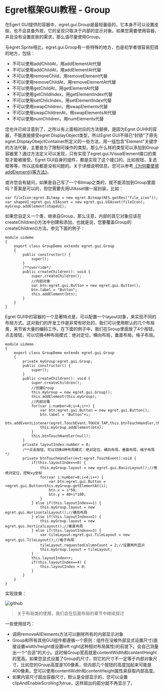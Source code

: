 Egret框架GUI教程 - Group
===============

在Egert GUI提供的容器中，egret.gui.Group是最轻量级的，它本身不可以设置皮肤，也不会具备外观，它的呈现只取决于内部的显示对象。如果您需要使用容器，并且没有设置皮肤的需求，那么请尽量使用Group。

与egret.Sprite相比，egret.gui.Group有一些特殊的地方，也是初学者很容易犯错的地方，包括：

* 不可以使用addChildAt，用addElementAt代替
* 不可以使用addChildAt，用addElementAt代替
* 不可以使用removeChild，用removeElement代替
* 不可以使用removeChildAt，用removeElementAt代替
* 不可以使用getChildAt，用getElementAt代替
* 不可以使用getChildIndex，用getElementIndex代替
* 不可以使用setChilcIndex，用setElementIndex代替
* 不可以使用swapChildren，用swapElements代替
* 不可以使用swapChildrenAt，用swapElementsAt代替
* 不可以使用numChildren，用numElements代替

您也许已经注意到了，之所以有上面相对应的方法替换，是因为Egret GUI中的容器，不能直接接受egret.DisplayObject类型，所以Egret GUI不得已“封锁”了原先egret.DisplayObejctContainer所定义的一些方法，用一组包含"Element"关键字的方法代替，主要是为了限制可操作的类型。那么什么样的类型可以添加到Group容器里？通过方法定义可以发现，只有实现了egret.gui.IVisualElement接口的类型才能被接受。Egret GUI自身的组件，都是实现了这个接口的，比如按钮，复选框等等，所以这些都是没有问题的。关于详细说明信息，您可以参考[《为何要使用addElement()等方法》](http://bbs.egret-labs.org/thread-102-1-1.html)。

或许您会有疑问，如果是自己写了一个Bitmap之类的，就不能添加到Group里面吗？答案是可以的，但您需要先用UIAsset做一层封装，比如：

```
var fileIcon:egret.Bitmap = new egret.Bitmap(RES.getRes("file_icon"));
var shapeUI:egret.gui.UIAsset = new egret.gui.UIAsset(fileIcon);
myGroup.addElement(shapeUI);
```

如果您自定义一个类，继承自Group，那么注意，内部的其它对象应该在createChildren()方法中创建和添加，也就是说，您要覆盖Group的createChildren()方法。参见下面的例子：

```
module uidemo
{
    export class GroupDemo extends egret.gui.Group
    {
        public constructor() {
            super();
        }
        /**override*/
        public createChildren(): void {
            super.createChildren();
            //内部对象
            var btn:egret.gui.Button = new egret.gui.Button();
            btn.label = "Button";
            this.addElement(btn);
        }
    }
}
```

Egret GUI中的容器的一个显著特点是，可以配置一个layout对象，来实现不同的布局方式。这对我们的开发工作是非常有好处的，我们可以使用默认的几个布局类，来节省大量的编码工作。在下面的例子中，我们在Group里面放了4个按钮，点击按钮，可以切换4种布局模式：绝对定位，横向布局，垂直布局，格子布局。

```
module uidemo
{
    export class GroupDemo extends egret.gui.Group
    {
        private myGroup:egret.gui.Group;
        public constructor() {
            super();
        }
        public createChildren(): void {
            super.createChildren();
            //创建Group
            this.myGroup = new egret.gui.Group();
            this.addElement(this.myGroup);
            //内部对象
            for(var i:number=0;i<4;i++) {
                var btn:egret.gui.Button = new egret.gui.Button();
                btn.label = "Button"+i;
                btn.addEventListener(egret.TouchEvent.TOUCH_TAP,this.btnTouchHandler,this);
                this.myGroup.addElement(btn);
            }
            this.btnTouchHandler(null);
        }
        private layoutIndex:number = 0;
        /**点击按钮，可以切换4种布局模式：绝对定位，横向布局，垂直布局，格子布局*/
        private btnTouchHandler(evt:egret.TouchEvent):void {
            if(this.layoutIndex==0) {
                this.myGroup.layout = new egret.gui.BasicLayout();//用绝对定位，控制xy坐标
                for(var i:number=0;i<4;i++) {
                    var btn:egret.gui.Button = <egret.gui.Button>this.myGroup.getElementAt(i);
                    btn.x = i*50;
                    btn.y = 40+i*100;
                }
            } else if(this.layoutIndex==1) {
                this.myGroup.layout = new egret.gui.HorizontalLayout();//横向布局
            } else if(this.layoutIndex==2) {
                this.myGroup.layout = new egret.gui.VerticalLayout();//垂直布局
            } else if(this.layoutIndex==3) {
                var tileLayout:egret.gui.TileLayout = new egret.gui.TileLayout();//格子布局
                tileLayout.requestedColumnCount = 2;//设置两列显示
                this.myGroup.layout = tileLayout;
            }
            this.layoutIndex++;
            if(this.layoutIndex==4) {
                this.layoutIndex = 0;
            }
        }
    }
}
```

实现效果：

![github](https://raw.githubusercontent.com/NeoGuo/html5-documents/master/egret-gui/images/group1.png "Egret")
> 关于布局类的使用，我们会在后面布局的章节中继续探讨

一些使用技巧：

* 调用removeAllElements方法可以删除所有的内部显示对象
* Group和所有其他GUI组件都遵循一个原则：组件在没被外部显式设置尺寸(直接设置width/height或设置left right这种相对布局属性)的前提下。会自己测量出一个“合适”的大小。这时候Group宽高就是contentWidth和contentHeight的宽高。如果您显式设置了Group的尺寸，则它的尺寸不一定等于内部对象尺寸，比如您的Group高度是100像素，但内部几个按钮的高度加起来可能是400像素。您可以使用contentWidth和contentHeight属性来获取内部高度。
* 如果内容尺寸超出容器尺寸，默认是全部显示的，您可以设置clipAndEnableScrolling为true，这样超出的部分就不再显示了。